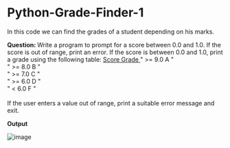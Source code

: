 # Python-Grade-Finder-1
In this code we can find the grades of a student depending on his marks.

<b>Question: </b> Write a program to prompt for a score between 0.0 and 1.0. If the score is out of range, print an error. If the score is between 0.0 and 1.0, print a grade using the following table:
  <u>Score Grade </u>
 " >= 9.0 A "<br>
 " >= 8.0 B "<br>
 " >= 7.0 C "<br>
 " >= 6.0 D "<br>
 " < 6.0 F "<br>
   <br>
If the user enters a value out of range, print a suitable error message and exit.

<b>Output </b>
<br>

![image](https://user-images.githubusercontent.com/88791643/135204865-f3e3050d-69d1-4290-8f15-5e93eb1d2189.png)
